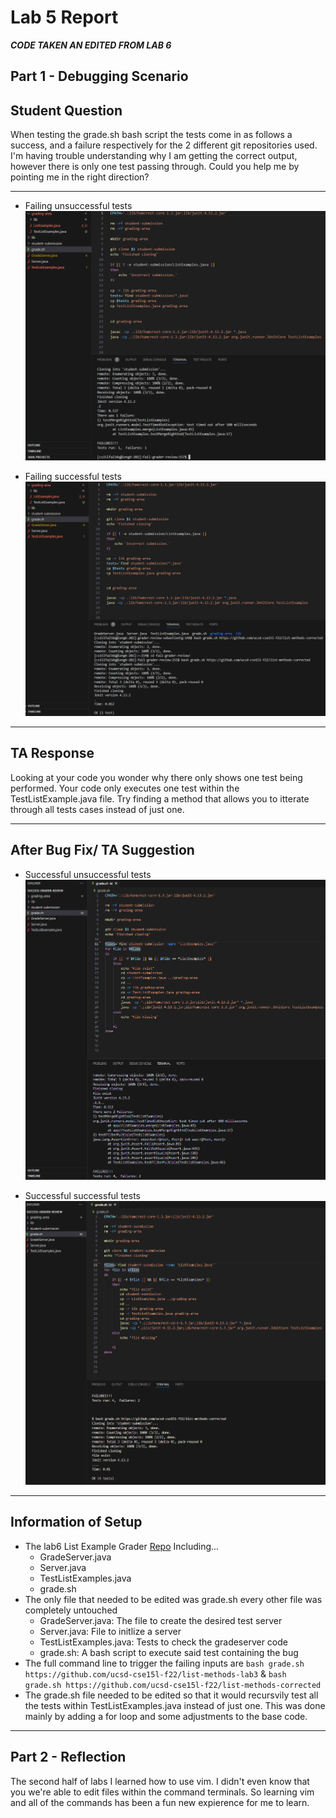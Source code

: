 # Lab 5 Report

***CODE TAKEN AN EDITED FROM LAB 6***

## **Part 1 - Debugging Scenario**
Student Question
---
When testing the grade.sh bash script the tests come in as follows a success, and a failure respectively for the 2 different git repositories used. I'm having trouble understanding why I am getting the correct output, however there is only one test passing through. Could you help me by pointing me in the right direction?

---
* Failing unsuccessful tests
![Ff](Photos/LabRep5/Fail_fail.png)

* Failing successful tests
![Fs](Photos/LabRep5/Fail_Suc.png)

---
TA Response
---
Looking at your code you wonder why there only shows one test being performed. Your code only executes one test within the TestListExample.java file. Try finding a method that allows you to itterate through all tests cases instead of just one.

---
After Bug Fix/ TA Suggestion
---
* Successful unsuccessful tests
![Sf](Photos/LabRep5/Suc_Fail.png)

* Successful successful tests
![Ss](Photos/LabRep5/Suc_Suc.png)

---
Information of Setup
---
* The lab6 List Example Grader [Repo](https://github.com/ucsd-cse15l-s23/list-examples-grader) Including...
  - GradeServer.java
  - Server.java
  - TestListExamples.java
  - grade.sh
* The only file that needed to be edited was grade.sh every other file was completely untouched
  - GradeServer.java: The file to create the desired test server
  - Server.java: File to initlize a server
  - TestListExamples.java: Tests to check the gradeserver code
  - grade.sh: A bash script to execute said test containing the bug
* The full command line to trigger the failing inputs are `bash grade.sh https://github.com/ucsd-cse15l-f22/list-methods-lab3` & `bash grade.sh https://github.com/ucsd-cse15l-f22/list-methods-corrected`
* The grade.sh file needed to be edited so that it would recursvily test all the tests within TestListExamples.java instead of just one. This was done mainly by adding a for loop and some adjustments to the base code.

---
## **Part 2 - Reflection**
The second half of labs I learned how to use vim. I didn't even know that you we're able to edit files within the command terminals. So learning vim and all of the commands has been a fun new expierence for me to learn.
